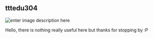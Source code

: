 ## tttedu304
![enter image description here](https://github-readme-stats.vercel.app/api?username=tttedu304&show_icons=true&count_private=true&hide_border=true&icon_color=fff&bg_color=0542b2&title_color=fff&text_color=fff)

Hello, there is nothing really useful here but thanks for stopping by :P

